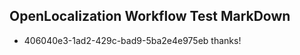 ## OpenLocalization Workflow Test MarkDown
* 406040e3-1ad2-429c-bad9-5ba2e4e975eb thanks!

<!--HONumber=Jul16_HO3-->


